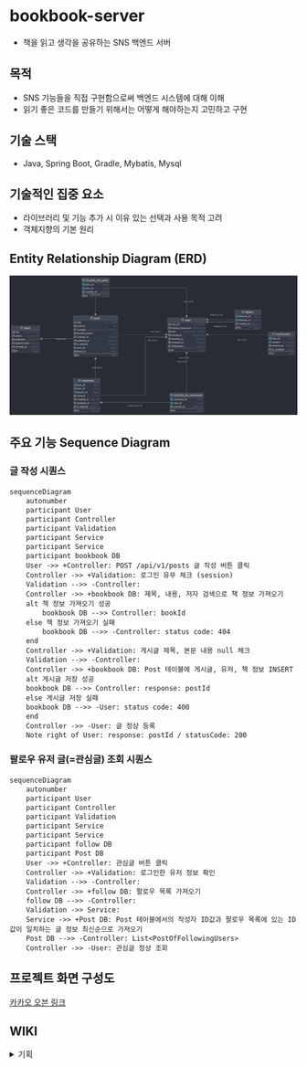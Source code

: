 # bookbook-server
- 책을 읽고 생각을 공유하는 SNS 백엔드 서버

## 목적
- SNS 기능들을 직접 구현함으로써 백엔드 시스템에 대해 이해
- 읽기 좋은 코드를 만들기 위해서는 어떻게 해야하는지 고민하고 구현

## 기술 스택
- Java, Spring Boot, Gradle, Mybatis, Mysql

## 기술적인 집중 요소
- 라이브러리 및 기능 추가 시 이유 있는 선택과 사용 목적 고려 
- 객체지향의 기본 원리

## Entity Relationship Diagram (ERD)
![img.png](erd.png)

## 주요 기능 Sequence Diagram
### 글 작성 시퀀스
```mermaid
sequenceDiagram
    autonumber
    participant User
    participant Controller
    participant Validation
    participant Service
    participant Service
    participant bookbook DB
    User ->> +Controller: POST /api/v1/posts 글 작성 버튼 클릭
    Controller ->> +Validation: 로그인 유무 체크 (session)
    Validation -->> -Controller: 
    Controller ->> +bookbook DB: 제목, 내용, 저자 검색으로 책 정보 가져오기
    alt 책 정보 가져오기 성공
        bookbook DB -->> Controller: bookId
    else 책 정보 가져오기 실패
        bookbook DB -->> -Controller: status code: 404  
    end
    Controller ->> +Validation: 게시글 제목, 본문 내용 null 체크
    Validation -->> -Controller: 
    Controller ->> +bookbook DB: Post 테이블에 게시글, 유저, 책 정보 INSERT
    alt 게시글 저장 성공
    bookbook DB -->> Controller: response: postId
    else 게시글 저장 실패
    bookbook DB -->> -User: status code: 400
    end
    Controller ->> -User: 글 정상 등록
    Note right of User: response: postId / statusCode: 200
```

### 팔로우 유저 글(=관심글) 조회 시퀀스
```mermaid
sequenceDiagram
    autonumber
    participant User
    participant Controller
    participant Validation
    participant Service
    participant Service
    participant follow DB
    participant Post DB
    User ->> +Controller: 관심글 버튼 클릭
    Controller ->> +Validation: 로그인한 유저 정보 확인
    Validation -->> -Controller: 
    Controller ->> +follow DB: 팔로우 목록 가져오기
    follow DB -->> -Controller: 
    Validation ->> Service:  
    Service ->> +Post DB: Post 테이블에서의 작성자 ID값과 팔로우 목록에 있는 ID값이 일치하는 글 정보 최신순으로 가져오기
    Post DB -->> -Controller: List<PostOfFollowingUsers>
    Controller ->> -User: 관심글 정상 조회
```

## 프로젝트 화면 구성도
[카카오 오븐 링크](https://ovenapp.io/project/EqwIwDpbfiX5Xn0w1QlxaYILAlDOyK6e#TBI5C)

## WIKI
<details>
    <summary>기획</summary>

### 도메인

- user
- post
- comment
- follow
- notification
- ranking
--- 
## 유저
- 유저는 북북 서비스를 이용하기 위해 회원 가입과 로그인을 해야합니다.
- 유저는 회원 가입을 위해 nickname, password를 필수로 입력해야 합니다.
    - 한 줄 소개는 선택적으로 입력할 수 있습니다.
- 유저는 고유한 닉네임 값을 갖기 위해 중복 확인을 해야합니다.
- 유저는 회원가입 후에 서비스를 이용하기 위해 로그인을 해야합니다.
- 유저는 로그아웃을 할 수 있습니다.
- 유저가 북북 서비스를 더이상 이용하고 싶지 않을 때 회원 탈퇴를 할 수 있습니다.
- 유저는 글을 작성할 수 있습니다.
    - 유저가 글 작성 시 제목, 내용을 입력할 수 있고 책 제목을 검색해 글에 책 정보를 추가할 수 있습니다.
- 유저는 다른 유저가 작성한 글을 볼 수 있습니다.
- 유저는 탈퇴 후 30일 간 재가입 할 수 없다.
- 유저는 로그인한 후에 아무런 동작이 없는 상태에서 30분이 경과되면 자동으로 로그아웃된다.
- 유저는 회원가입 후 닉네임은 변경할 수 없고, 비밀번호와 한 줄 소개 값은 변경할 수 있다.

### 관리자
- 관리자는 유저의 글과 댓글을 삭제할 수 있다.
- 관리자는 유저가 작성한 글 중 비공개글은 볼 수 없고, 전체 공개, 팔로워 공개 글을 볼 수 있다.

## 글

- 글 작성
    - 글은 작성자가 수정, 삭제할 수 있다.
    - 공개 범위 설정을 할 수 있다.
        - 전체 공개(기본값), 팔로워, 비공개
    - 글 작성 시 반드시 책 정보 검색을 통해 하나의 책을 추가해야 한다.
    - 유저는 글 작성 시 하나의 책에 대해서는 한 번만 글을 작성할 수 있다.
- 글 보기
    - 최신순으로 정렬한다.
    - 글은 좋아요를 할 수 있다.
    - 전체 공개 글 보기와 내가 팔로우하고 있는 유저의 글(관심글)을 나눠서 볼 수 있다.
- 글 검색하기
    - 글(제목, 내용, 작성자), 책(제목,저자, 카테고리) 필터링

## 댓글, 대댓글

- 최신순으로 정렬한다.
- 댓글과 대댓글은 수정,삭제할 수 있다.
- 댓글과 대댓글은 좋아요를 할 수 있다.
- 댓글 삭제 시에도 대댓글은 삭제하지 않는다.
- 대댓글은 1 detph 이다.

## 팔로우
> - 팔로우는 내가 다른 유저의 게시물을 구독하는 것이다.
> - 언팔로우는 내가 다른 유저의 게시물을 구독 취소하는 것이다.
> - 팔로잉은 다른 유저가 내 게시물을 구독하는 것이다.
> - 팔로워는 나를 팔로잉하는 사람이다.
>
- 유저의 닉네임을 검색해 팔로잉 할 수 있다.
- 언팔로잉 할 수 있다.
- 팔로잉 유무를 확인할 수 있다.
- 팔로우 리스트를 조회할 수 있다.
- 팔로잉 리스트를 조회할 수 있다.
- 유저 탈퇴 시 팔로워 리스트와 팔로잉 리스트에서 삭제된다.

## 알림 (푸시 알림 메시지 body를 client에게 주는 api 개발)
- 유저가 게시물을 업로드하면 해당 유저의 팔로워들에게 알림을 보낸다.
- 다른 유저를 팔로우하면 해당 유저에게 알림을 보낸다.
- 유저 본인이 작성한 글에서 본인 이외의 유저가 작성한 댓글/대댓글이 달리는 경우 알림을 보낸다.
- 다른 유저의 글에 작성한 댓글에 대댓글이 달리는 경우 알림을 보낸다.
- 알림을 보낸 시간 기준 일주일 이상 확인하지 않았을 때 재알람을 보낸다.

## **랭킹**
전체 공개글만 포함되며, 좋아요 수와 댓글 수를 고려해서 랭킹이 집계된다.
- 이번주 인기글
- 이번달 인기글

--- 
### 정책
- 비밀번호는 암호화해서 저장한다.
- 게시글 등록 시 사용하는 책 정보는 open api 를 이용해서 미리 저장해둔다. 그리고 주기적으로 새로운 책을 업데이트하는 방식으로 한다.
- 유저, 글, 댓글은 삭제 시 soft delete 처리한다.

</details>
